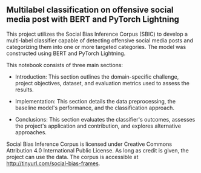 ## Multilabel classification on offensive social media post with BERT and PyTorch Lightning
This project utilizes the Social Bias Inference Corpus (SBIC) to develop a multi-label classifier capable of detecting offensive social media posts and categorizing them into one or more targeted categories. The model was constructed using BERT and PyTorch Lightning.

This notebook consists of three main sections:

- Introduction: This section outlines the domain-specific challenge, project objectives, dataset, and evaluation metrics used to assess the results.

- Implementation: This section details the data preprocessing, the baseline model's performance, and the classification approach.

- Conclusions: This section evaluates the classifier's outcomes, assesses the project's application and contribution, and explores alternative approaches.

Social Bias Inference Corpus is licensed under Creative Commons Attribution 4.0 International Public License. As long as credit is given, the project can use the data. The corpus is accessible at http://tinyurl.com/social-bias-frames.
